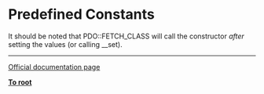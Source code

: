 # Predefined Constants



It should be noted that PDO::FETCH_CLASS will call the constructor *after* setting the values (or calling __set).  

---

[Official documentation page](https://www.php.net/manual/en/pdo.constants.php)

**[To root](/README.md)**